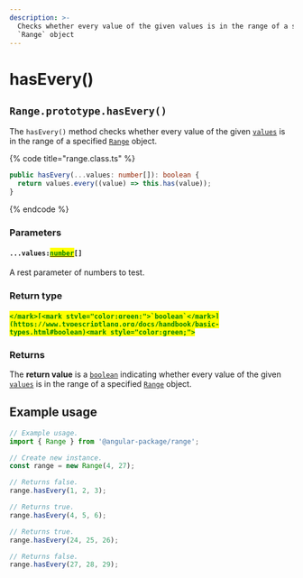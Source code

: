 ```yaml
---
description: >-
  Checks whether every value of the given values is in the range of a specified
  `Range` object
---
```


# hasEvery()

## `Range.prototype.hasEvery()`

The `hasEvery()` method checks whether every value of the given [`values`](hasevery.md#...values-number) is in the range of a specified [`Range`](broken-reference) object.

{% code title="range.class.ts" %}
```typescript
public hasEvery(...values: number[]): boolean {
  return values.every((value) => this.has(value));
}
```
{% endcode %}

### Parameters

#### `...values:`[<mark style="color:green;">`number`</mark>](https://www.typescriptlang.org/docs/handbook/basic-types.html#number)`[]`

A rest parameter of numbers to test.

### Return type

#### <mark style="color:green;">``</mark>[<mark style="color:green;">`boolean`</mark>](https://www.typescriptlang.org/docs/handbook/basic-types.html#boolean)<mark style="color:green;">``</mark>

### Returns

The **return value** is a [`boolean`](https://developer.mozilla.org/en-US/docs/Web/JavaScript/Reference/Global\_Objects/Boolean) indicating whether every value of the given [`values`](hasevery.md#parameter-type) is in the range of a specified [`Range`](broken-reference) object.

## Example usage

```typescript
// Example usage.
import { Range } from '@angular-package/range';

// Create new instance.
const range = new Range(4, 27);

// Returns false.
range.hasEvery(1, 2, 3);

// Returns true.
range.hasEvery(4, 5, 6);

// Returns true.
range.hasEvery(24, 25, 26);

// Returns false.
range.hasEvery(27, 28, 29);
```

